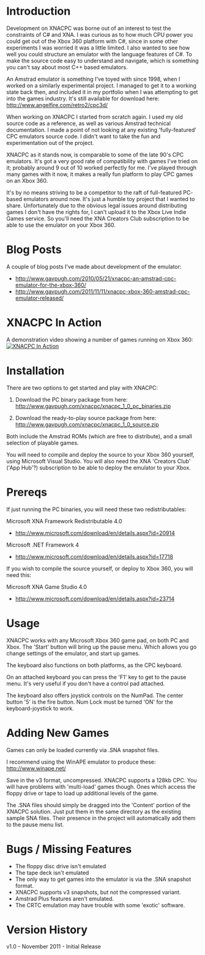 # Introduction

Development on XNACPC was borne out of an interest to test the constraints of C# and XNA. I was curious as to how much CPU power you could get out of the Xbox 360 platform with C#, since in some other experiments I was worried it was a little limited. I also wanted to see how well you could structure an emulator with the language features of C#. To make the source code easy to understand and navigate, which is something you can't say about most C++ based emulators.

An Amstrad emulator is something I've toyed with since 1998, when I worked on a similarly experimental project. I managed to get it to a working state back then, and included it in my portfolio when I was attempting to get into the games industry. It's still available for download here: http://www.angelfire.com/retro2/cpc3d/

When working on XNACPC I started from scratch again. I used my old source code as a reference, as well as various Amstrad technical documentation. I made a point of not looking at any existing 'fully-featured' CPC emulators source code. I didn't want to take the fun and experimentation out of the project.

XNACPC as it stands now, is comparable to some of the late 90's CPC emulators. It's got a very good rate of compatibility with games I've tried on it; probably around 9 out of 10 worked perfectly for me. I've played through many games with it now, it makes a really fun platform to play CPC games on an Xbox 360.

It's by no means striving to be a competitor to the raft of full-featured PC- based emulators around now. It's just a humble toy project that I wanted to share. Unfortunately due to the obvious legal issues around distributing games I don't have the rights for, I can't upload it to the Xbox Live Indie Games service. So you'll need the XNA Creators Club subscription to be able to use the emulator on your Xbox 360.


# Blog Posts

A couple of blog posts I've made about development of the emulator:
* http://www.gavpugh.com/2010/05/21/xnacpc-an-amstrad-cpc-emulator-for-the-xbox-360/
* http://www.gavpugh.com/2011/11/11/xnacpc-xbox-360-amstrad-cpc-emulator-released/


# XNACPC In Action

A demonstration video showing a number of games running on Xbox 360:
[![XNACPC In Action](http://img.youtube.com/vi/TfB2V1DmFs0/0.jpg)](http://www.youtube.com/watch?v=TfB2V1DmFs0)


# Installation

There are two options to get started and play with XNACPC:

1) Download the PC binary package from here:
http://www.gavpugh.com/xnacpc/xnacpc_1_0_pc_binaries.zip

2) Download the ready-to-play source package from here:
http://www.gavpugh.com/xnacpc/xnacpc_1_0_source.zip

Both include the Amstrad ROMs (which are free to distribute), and a small selection of playable games.

You will need to compile and deploy the source to your Xbox 360 yourself, using Microsoft Visual Studio. You will also need the XNA 'Creators Club' ('App Hub'?) subscription to be able to deploy the emulator to your Xbox.


# Prereqs

If just running the PC binaries, you will need these two redistributables:

Microsoft XNA Framework Redistributable 4.0
* http://www.microsoft.com/download/en/details.aspx?id=20914

Microsoft .NET Framework 4
* http://www.microsoft.com/download/en/details.aspx?id=17718
 
If you wish to compile the source yourself, or deploy to Xbox 360, you will need this:

Microsoft XNA Game Studio 4.0
* http://www.microsoft.com/download/en/details.aspx?id=23714


# Usage

XNACPC works with any Microsoft Xbox 360 game pad, on both PC and Xbox. The 'Start'
button will bring up the pause menu. Which allows you go change settings of the
emulator, and start up games.

The keyboard also functions on both platforms, as the CPC keyboard.

On an attached keyboard you can press the 'F1' key to get to the pause menu. It's
very useful if you don't have a control pad attached.

The keyboard also offers joystick controls on the NumPad. The center button '5' 
is the fire button. Num Lock must be turned 'ON' for the keyboard-joystick to work.


# Adding New Games

Games can only be loaded currently via .SNA snapshot files.

I recommend using the WinAPE emulator to produce these: http://www.winape.net/

Save in the v3 format, uncompressed. XNACPC supports a 128kb CPC. You will have
problems with 'multi-load' games though. Ones which access the floppy drive or
tape to load up additional levels of the game.

The .SNA files should simply be dragged into the 'Content' portion of the XNACPC
solution. Just put them in the same directory as the existing sample SNA files.
Their presence in the project will automatically add them to the pause menu list.


# Bugs / Missing Features

 * The floppy disc drive isn't emulated
 * The tape deck isn't emulated
 * The only way to get games into the emulator is via the .SNA snapshot format.
 * XNACPC supports v3 snapshots, but not the compressed variant.
 * Amstrad Plus features aren't emulated.
 * The CRTC emulation may have trouble with some 'exotic' software.


# Version History

v1.0 - November 2011 - Initial Release
